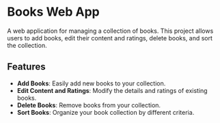 # Books Web App

A web application for managing a collection of books. This project allows users to add books, edit their content and ratings, delete books, and sort the collection.

## Features

- **Add Books**: Easily add new books to your collection.
- **Edit Content and Ratings**: Modify the details and ratings of existing books.
- **Delete Books**: Remove books from your collection.
- **Sort Books**: Organize your book collection by different criteria.
